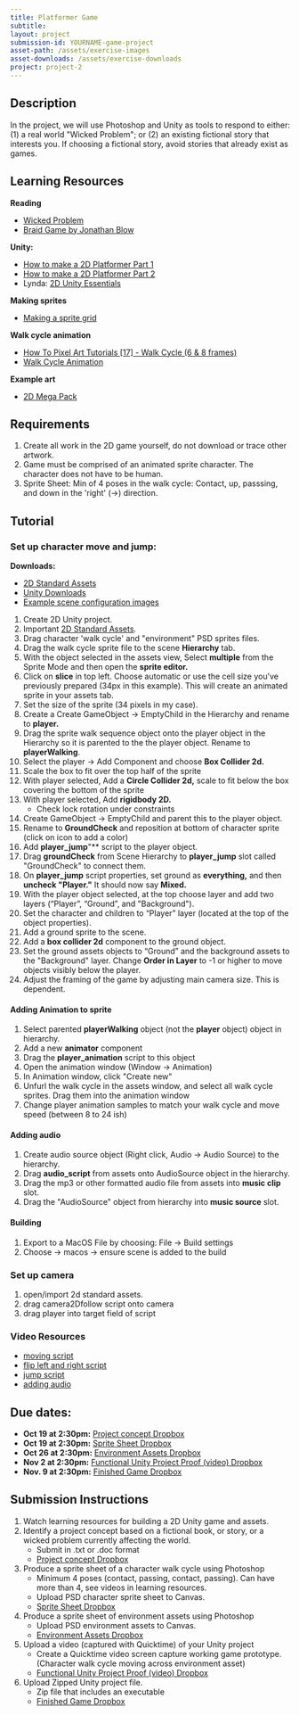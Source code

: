 ```yaml
---
title: Platformer Game
subtitle:
layout: project
submission-id: YOURNAME-game-project
asset-path: /assets/exercise-images
asset-downloads: /assets/exercise-downloads
project: project-2
---
```

## Description

In the project, we will use Photoshop and Unity as tools to respond to either: (1) a real world "Wicked Problem"; or (2) an existing fictional story that interests you. If choosing a fictional story, avoid stories that already exist as games.

## Learning Resources

**Reading**

- [Wicked Problem](https://hackernoon.com/design-thinking-and-wicked-problems-9265c14fe8e4)
- [Braid Game by Jonathan Blow](https://www.youtube.com/watch?v=QxXkcg-stLE)

**Unity:**

- [How to make a 2D Platformer Part 1](https://www.youtube.com/watch?v=UbPiCgCkHTE)
- [How to make a 2D Platformer Part 2](https://www.youtube.com/watch?v=zwNGjS_1Lxk)
- Lynda: [2D Unity Essentials](https://www.lynda.com/Games-tutorials/Unity-5-2D-Essential-Training/494386-2.html?org=psu.edu)

**Making sprites**

- [Making a sprite grid](https://www.youtube.com/watch?v=8x1dh3TDnss)

**Walk cycle animation**

- [How To Pixel Art Tutorials [17] - Walk Cycle (6 & 8 frames)](https://www.youtube.com/watch?v=5QTCwiJUmmo)
- [Walk Cycle Animation](https://www.youtube.com/watch?v=2y6aVz0Acx0)

**Example art**

- [2D Mega Pack](http://devassets.com/assets/2d-mega-pack/)

## Requirements

1. Create all work in the 2D game yourself, do not download or trace other artwork.
2. Game must be comprised of an animated sprite character. The character does not have to be human.
3. Sprite Sheet: Min of 4 poses in the walk cycle: Contact, up, passsing, and down in the 'right' \(→\) direction.

## Tutorial

### Set up character move and jump:

**Downloads:**

- [2D Standard Assets](https://assetstore.unity.com/packages/essentials/asset-packs/standard-assets-32351)
- [Unity Downloads]({{site.baseurl}}{{page.asset-downloads}}/unity-demo.zip)
- [Example scene configuration images]({{site.baseurl}}{{page.asset-downloads}}/unity-scene-setup.zip)


1. Create 2D Unity project.
2. Important [2D Standard Assets](https://assetstore.unity.com/packages/essentials/asset-packs/standard-assets-32351).
2. Drag character 'walk cycle' and "environment" PSD sprites files.
3. Drag the walk cycle sprite file to the scene **Hierarchy** tab.
4. With the object selected in the assets view, Select **multiple** from the Sprite Mode and then open the **sprite editor.**
5. Click on **slice** in top left. Choose automatic or use the cell size you’ve previously prepared (34px in this example). This will create an animated sprite in your assets tab.
6. Set the size of the sprite (34 pixels in my case).
7. Create a Create GameObject → EmptyChild in the Hierarchy and rename to **player.**
8. Drag the sprite walk sequence object onto the player object in the Hierarchy so it is parented to the the player object. Rename to **playerWalking**.
9. Select the player → Add Component and choose **Box Collider 2d.**
10. Scale the box to fit over the top half of the sprite
11. With player selected, Add a **Circle Collider 2d,** scale to fit below the box covering the bottom of the sprite
12. With player selected, Add **rigidbody 2D.**
    - Check lock rotation under constraints
13. Create GameObject → EmptyChild and parent this to the player object.
14. Rename to **GroundCheck** and reposition at bottom of character sprite (click on icon to add a color)
15. Add **player_jump**"** script to the player object.
16. Drag **groundCheck** from Scene Hierarchy to **player_jump** slot called "GroundCheck" to connect them.
17. On **player_jump** script properties, set ground as **everything,** and then **uncheck "Player."** It should now say **Mixed.**
18. With the player object selected, at the top choose layer and add two layers (“Player”, “Ground”, and "Background").
19. Set the character and children to “Player” layer (located at the top of the object properties).
20. Add a ground sprite to the scene.
21. Add a **box collider 2d** component to the ground object.
22. Set the ground assets objects to “Ground” and the background assets to the "Background" layer. Change **Order in Layer** to -1 or higher to move objects visibly below the player.
23. Adjust the framing of the game by adjusting main camera size. This is dependent.

#### Adding Animation to sprite 

1. Select parented **playerWalking** object (not the **player** object) object in hierarchy. 
2. Add a new **animator** component
3. Drag the **player_animation** script to this object
4. Open the animation window (Window → Animation)
5. In Animation window, click "Create new"
6. Unfurl the walk cycle in the assets window, and select all walk cycle sprites. Drag them into the animation window
7. Change player animation samples to match your walk cycle and move speed  (between 8 to 24 ish)

#### Adding audio 

1. Create audio source object (Right click, Audio → Audio Source) to the hierarchy.
2. Drag **audio_script** from assets onto AudioSource object in the hierarchy.
3. Drag the mp3 or other formatted audio file from assets into **music clip** slot.
4. Drag the "AudioSource" object from hierarchy into **music source** slot.

#### Building
1. Export to a MacOS File by choosing: File → Build settings
2. Choose  → macos → ensure scene is added to the build

### Set up camera

1. open/import 2d standard assets.
2. drag camera2Dfollow script onto camera
3. drag player into target field of script

### Video Resources

- [moving script](https://www.youtube.com/watch?v=Rr4sE_A_E-Q)
- [flip left and right script](https://www.youtube.com/watch?v=y7IJsnKR120)
- [jump script](https://www.youtube.com/watch?v=Kvje4xqB258)
- [adding audio](https://www.youtube.com/watch?v=egxNXuwf0_g)


## Due dates:

- **Oct 19 at 2:30pm:** [Project concept Dropbox](https://psu.instructure.com/courses/1913414/assignments/10430505)
- **Oct 19 at 2:30pm:** [Sprite Sheet Dropbox](https://psu.instructure.com/courses/1913414/assignments/10427548)
- **Oct 26 at 2:30pm:** [Environment Assets Dropbox](https://psu.instructure.com/courses/1913414/assignments/10430256)
- **Nov 2 at 2:30pm:** [Functional Unity Project Proof (video) Dropbox](https://psu.instructure.com/courses/1913414/assignments/10430362)
- **Nov. 9 at 2:30pm:** [Finished Game Dropbox](https://psu.instructure.com/courses/1913414/assignments/10347037) 

## Submission Instructions

1. Watch learning resources for building a 2D Unity game and assets.
1. Identify a project concept based on a fictional book, or story, or a wicked problem currently affecting the world.
   - Submit in .txt or .doc format
   - [Project concept Dropbox](https://psu.instructure.com/courses/1913414/assignments/10430505)
2. Produce a sprite sheet of a character walk cycle using Photoshop
   - Minimum 4 poses (contact, passing, contact, passing). Can have more than 4, see videos in learning resources.
   - Upload PSD character sprite sheet to Canvas.
   - [Sprite Sheet Dropbox](https://psu.instructure.com/courses/1913414/assignments/10427548)
4. Produce a sprite sheet of environment assets using Photoshop
   - Upload PSD environment assets to Canvas.
   - [Environment Assets Dropbox](https://psu.instructure.com/courses/1913414/assignments/10430256)
5. Upload a video (captured with Quicktime) of your Unity project
   - Create a Quicktime video screen capture working game prototype. (Character walk cycle moving across environment asset)
   - [Functional Unity Project Proof (video) Dropbox](https://psu.instructure.com/courses/1913414/assignments/10430362)
6. Upload Zipped Unity project file.
   - Zip file that includes an executable
   - [Finished Game Dropbox](https://psu.instructure.com/courses/1913414/assignments/10347037)